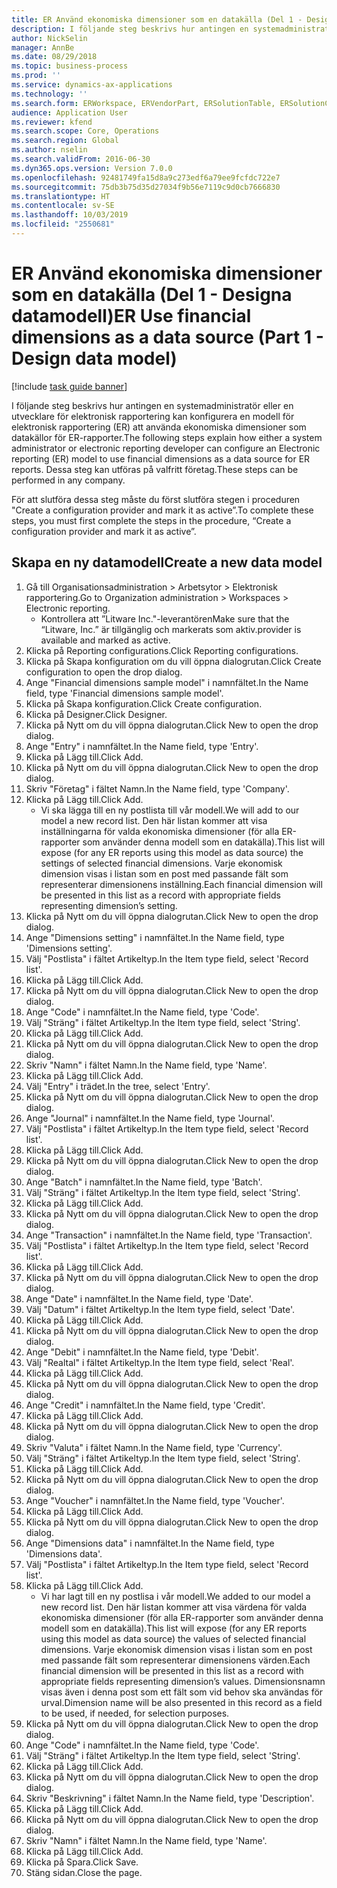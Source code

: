 ```yaml
---
title: ER Använd ekonomiska dimensioner som en datakälla (Del 1 - Designa datamodell)
description: I följande steg beskrivs hur antingen en systemadministratör eller en utvecklare för elektronisk rapportering kan konfigurera en modell för elektronisk rapportering (ER) att använda ekonomiska dimensioner som datakällor för ER-rapporter.
author: NickSelin
manager: AnnBe
ms.date: 08/29/2018
ms.topic: business-process
ms.prod: ''
ms.service: dynamics-ax-applications
ms.technology: ''
ms.search.form: ERWorkspace, ERVendorPart, ERSolutionTable, ERSolutionCreateDropDialog, ERDataModelDesigner, ERDataModelContentsItemCreationDialog
audience: Application User
ms.reviewer: kfend
ms.search.scope: Core, Operations
ms.search.region: Global
ms.author: nselin
ms.search.validFrom: 2016-06-30
ms.dyn365.ops.version: Version 7.0.0
ms.openlocfilehash: 92481749fa15d8a9c273edf6a79ee9fcfdc722e7
ms.sourcegitcommit: 75db3b75d35d27034f9b56e7119c9d0cb7666830
ms.translationtype: HT
ms.contentlocale: sv-SE
ms.lasthandoff: 10/03/2019
ms.locfileid: "2550681"
---
```

# <a name="er-use-financial-dimensions-as-a-data-source-part-1---design-data-model"></a><span data-ttu-id="1b66b-103">ER Använd ekonomiska dimensioner som en datakälla (Del 1 - Designa datamodell)</span><span class="sxs-lookup"><span data-stu-id="1b66b-103">ER Use financial dimensions as a data source (Part 1 - Design data model)</span></span>

[!include [task guide banner](../../includes/task-guide-banner.md)]

<span data-ttu-id="1b66b-104">I följande steg beskrivs hur antingen en systemadministratör eller en utvecklare för elektronisk rapportering kan konfigurera en modell för elektronisk rapportering (ER) att använda ekonomiska dimensioner som datakällor för ER-rapporter.</span><span class="sxs-lookup"><span data-stu-id="1b66b-104">The following steps explain how either a system administrator or electronic reporting developer can configure an Electronic reporting (ER) model to use financial dimensions as a data source for ER reports.</span></span> <span data-ttu-id="1b66b-105">Dessa steg kan utföras på valfritt företag.</span><span class="sxs-lookup"><span data-stu-id="1b66b-105">These steps can be performed in any company.</span></span>

<span data-ttu-id="1b66b-106">För att slutföra dessa steg måste du först slutföra stegen i proceduren "Create a configuration provider and mark it as active”.</span><span class="sxs-lookup"><span data-stu-id="1b66b-106">To complete these steps, you must first complete the steps in the procedure, “Create a configuration provider and mark it as active”.</span></span>


## <a name="create-a-new-data-model"></a><span data-ttu-id="1b66b-107">Skapa en ny datamodell</span><span class="sxs-lookup"><span data-stu-id="1b66b-107">Create a new data model</span></span>
1. <span data-ttu-id="1b66b-108">Gå till Organisationsadministration > Arbetsytor > Elektronisk rapportering.</span><span class="sxs-lookup"><span data-stu-id="1b66b-108">Go to Organization administration > Workspaces > Electronic reporting.</span></span>
    * <span data-ttu-id="1b66b-109">Kontrollera att ”Litware Inc."-leverantören</span><span class="sxs-lookup"><span data-stu-id="1b66b-109">Make sure that the “Litware, Inc.”</span></span> <span data-ttu-id="1b66b-110">är tillgänglig och markerats som aktiv.</span><span class="sxs-lookup"><span data-stu-id="1b66b-110">provider is available and marked as active.</span></span>  
2. <span data-ttu-id="1b66b-111">Klicka på Reporting configurations.</span><span class="sxs-lookup"><span data-stu-id="1b66b-111">Click Reporting configurations.</span></span>
3. <span data-ttu-id="1b66b-112">Klicka på Skapa konfiguration om du vill öppna dialogrutan.</span><span class="sxs-lookup"><span data-stu-id="1b66b-112">Click Create configuration to open the drop dialog.</span></span>
4. <span data-ttu-id="1b66b-113">Ange "Financial dimensions sample model" i namnfältet.</span><span class="sxs-lookup"><span data-stu-id="1b66b-113">In the Name field, type 'Financial dimensions sample model'.</span></span>
5. <span data-ttu-id="1b66b-114">Klicka på Skapa konfiguration.</span><span class="sxs-lookup"><span data-stu-id="1b66b-114">Click Create configuration.</span></span>
6. <span data-ttu-id="1b66b-115">Klicka på Designer.</span><span class="sxs-lookup"><span data-stu-id="1b66b-115">Click Designer.</span></span>
7. <span data-ttu-id="1b66b-116">Klicka på Nytt om du vill öppna dialogrutan.</span><span class="sxs-lookup"><span data-stu-id="1b66b-116">Click New to open the drop dialog.</span></span>
8. <span data-ttu-id="1b66b-117">Ange "Entry" i namnfältet.</span><span class="sxs-lookup"><span data-stu-id="1b66b-117">In the Name field, type 'Entry'.</span></span>
9. <span data-ttu-id="1b66b-118">Klicka på Lägg till.</span><span class="sxs-lookup"><span data-stu-id="1b66b-118">Click Add.</span></span>
10. <span data-ttu-id="1b66b-119">Klicka på Nytt om du vill öppna dialogrutan.</span><span class="sxs-lookup"><span data-stu-id="1b66b-119">Click New to open the drop dialog.</span></span>
11. <span data-ttu-id="1b66b-120">Skriv "Företag" i fältet Namn.</span><span class="sxs-lookup"><span data-stu-id="1b66b-120">In the Name field, type 'Company'.</span></span>
12. <span data-ttu-id="1b66b-121">Klicka på Lägg till.</span><span class="sxs-lookup"><span data-stu-id="1b66b-121">Click Add.</span></span>
    * <span data-ttu-id="1b66b-122">Vi ska lägga till en ny postlista till vår modell.</span><span class="sxs-lookup"><span data-stu-id="1b66b-122">We will add to our model a new record list.</span></span> <span data-ttu-id="1b66b-123">Den här listan kommer att visa inställningarna för valda ekonomiska dimensioner (för alla ER-rapporter som använder denna modell som en datakälla).</span><span class="sxs-lookup"><span data-stu-id="1b66b-123">This list will expose (for any ER reports using this model as data source) the settings of selected financial dimensions.</span></span> <span data-ttu-id="1b66b-124">Varje ekonomisk dimension visas i listan som en post med passande fält som representerar dimensionens inställning.</span><span class="sxs-lookup"><span data-stu-id="1b66b-124">Each financial dimension will be presented in this list as a record with appropriate fields representing dimension’s setting.</span></span>  
13. <span data-ttu-id="1b66b-125">Klicka på Nytt om du vill öppna dialogrutan.</span><span class="sxs-lookup"><span data-stu-id="1b66b-125">Click New to open the drop dialog.</span></span>
14. <span data-ttu-id="1b66b-126">Ange "Dimensions setting" i namnfältet.</span><span class="sxs-lookup"><span data-stu-id="1b66b-126">In the Name field, type 'Dimensions setting'.</span></span>
15. <span data-ttu-id="1b66b-127">Välj "Postlista" i fältet Artikeltyp.</span><span class="sxs-lookup"><span data-stu-id="1b66b-127">In the Item type field, select 'Record list'.</span></span>
16. <span data-ttu-id="1b66b-128">Klicka på Lägg till.</span><span class="sxs-lookup"><span data-stu-id="1b66b-128">Click Add.</span></span>
17. <span data-ttu-id="1b66b-129">Klicka på Nytt om du vill öppna dialogrutan.</span><span class="sxs-lookup"><span data-stu-id="1b66b-129">Click New to open the drop dialog.</span></span>
18. <span data-ttu-id="1b66b-130">Ange "Code" i namnfältet.</span><span class="sxs-lookup"><span data-stu-id="1b66b-130">In the Name field, type 'Code'.</span></span>
19. <span data-ttu-id="1b66b-131">Välj "Sträng" i fältet Artikeltyp.</span><span class="sxs-lookup"><span data-stu-id="1b66b-131">In the Item type field, select 'String'.</span></span>
20. <span data-ttu-id="1b66b-132">Klicka på Lägg till.</span><span class="sxs-lookup"><span data-stu-id="1b66b-132">Click Add.</span></span>
21. <span data-ttu-id="1b66b-133">Klicka på Nytt om du vill öppna dialogrutan.</span><span class="sxs-lookup"><span data-stu-id="1b66b-133">Click New to open the drop dialog.</span></span>
22. <span data-ttu-id="1b66b-134">Skriv "Namn" i fältet Namn.</span><span class="sxs-lookup"><span data-stu-id="1b66b-134">In the Name field, type 'Name'.</span></span>
23. <span data-ttu-id="1b66b-135">Klicka på Lägg till.</span><span class="sxs-lookup"><span data-stu-id="1b66b-135">Click Add.</span></span>
24. <span data-ttu-id="1b66b-136">Välj "Entry" i trädet.</span><span class="sxs-lookup"><span data-stu-id="1b66b-136">In the tree, select 'Entry'.</span></span>
25. <span data-ttu-id="1b66b-137">Klicka på Nytt om du vill öppna dialogrutan.</span><span class="sxs-lookup"><span data-stu-id="1b66b-137">Click New to open the drop dialog.</span></span>
26. <span data-ttu-id="1b66b-138">Ange "Journal" i namnfältet.</span><span class="sxs-lookup"><span data-stu-id="1b66b-138">In the Name field, type 'Journal'.</span></span>
27. <span data-ttu-id="1b66b-139">Välj "Postlista" i fältet Artikeltyp.</span><span class="sxs-lookup"><span data-stu-id="1b66b-139">In the Item type field, select 'Record list'.</span></span>
28. <span data-ttu-id="1b66b-140">Klicka på Lägg till.</span><span class="sxs-lookup"><span data-stu-id="1b66b-140">Click Add.</span></span>
29. <span data-ttu-id="1b66b-141">Klicka på Nytt om du vill öppna dialogrutan.</span><span class="sxs-lookup"><span data-stu-id="1b66b-141">Click New to open the drop dialog.</span></span>
30. <span data-ttu-id="1b66b-142">Ange "Batch" i namnfältet.</span><span class="sxs-lookup"><span data-stu-id="1b66b-142">In the Name field, type 'Batch'.</span></span>
31. <span data-ttu-id="1b66b-143">Välj "Sträng" i fältet Artikeltyp.</span><span class="sxs-lookup"><span data-stu-id="1b66b-143">In the Item type field, select 'String'.</span></span>
32. <span data-ttu-id="1b66b-144">Klicka på Lägg till.</span><span class="sxs-lookup"><span data-stu-id="1b66b-144">Click Add.</span></span>
33. <span data-ttu-id="1b66b-145">Klicka på Nytt om du vill öppna dialogrutan.</span><span class="sxs-lookup"><span data-stu-id="1b66b-145">Click New to open the drop dialog.</span></span>
34. <span data-ttu-id="1b66b-146">Ange "Transaction" i namnfältet.</span><span class="sxs-lookup"><span data-stu-id="1b66b-146">In the Name field, type 'Transaction'.</span></span>
35. <span data-ttu-id="1b66b-147">Välj "Postlista" i fältet Artikeltyp.</span><span class="sxs-lookup"><span data-stu-id="1b66b-147">In the Item type field, select 'Record list'.</span></span>
36. <span data-ttu-id="1b66b-148">Klicka på Lägg till.</span><span class="sxs-lookup"><span data-stu-id="1b66b-148">Click Add.</span></span>
37. <span data-ttu-id="1b66b-149">Klicka på Nytt om du vill öppna dialogrutan.</span><span class="sxs-lookup"><span data-stu-id="1b66b-149">Click New to open the drop dialog.</span></span>
38. <span data-ttu-id="1b66b-150">Ange "Date" i namnfältet.</span><span class="sxs-lookup"><span data-stu-id="1b66b-150">In the Name field, type 'Date'.</span></span>
39. <span data-ttu-id="1b66b-151">Välj "Datum" i fältet Artikeltyp.</span><span class="sxs-lookup"><span data-stu-id="1b66b-151">In the Item type field, select 'Date'.</span></span>
40. <span data-ttu-id="1b66b-152">Klicka på Lägg till.</span><span class="sxs-lookup"><span data-stu-id="1b66b-152">Click Add.</span></span>
41. <span data-ttu-id="1b66b-153">Klicka på Nytt om du vill öppna dialogrutan.</span><span class="sxs-lookup"><span data-stu-id="1b66b-153">Click New to open the drop dialog.</span></span>
42. <span data-ttu-id="1b66b-154">Ange "Debit" i namnfältet.</span><span class="sxs-lookup"><span data-stu-id="1b66b-154">In the Name field, type 'Debit'.</span></span>
43. <span data-ttu-id="1b66b-155">Välj "Realtal" i fältet Artikeltyp.</span><span class="sxs-lookup"><span data-stu-id="1b66b-155">In the Item type field, select 'Real'.</span></span>
44. <span data-ttu-id="1b66b-156">Klicka på Lägg till.</span><span class="sxs-lookup"><span data-stu-id="1b66b-156">Click Add.</span></span>
45. <span data-ttu-id="1b66b-157">Klicka på Nytt om du vill öppna dialogrutan.</span><span class="sxs-lookup"><span data-stu-id="1b66b-157">Click New to open the drop dialog.</span></span>
46. <span data-ttu-id="1b66b-158">Ange "Credit" i namnfältet.</span><span class="sxs-lookup"><span data-stu-id="1b66b-158">In the Name field, type 'Credit'.</span></span>
47. <span data-ttu-id="1b66b-159">Klicka på Lägg till.</span><span class="sxs-lookup"><span data-stu-id="1b66b-159">Click Add.</span></span>
48. <span data-ttu-id="1b66b-160">Klicka på Nytt om du vill öppna dialogrutan.</span><span class="sxs-lookup"><span data-stu-id="1b66b-160">Click New to open the drop dialog.</span></span>
49. <span data-ttu-id="1b66b-161">Skriv "Valuta" i fältet Namn.</span><span class="sxs-lookup"><span data-stu-id="1b66b-161">In the Name field, type 'Currency'.</span></span>
50. <span data-ttu-id="1b66b-162">Välj "Sträng" i fältet Artikeltyp.</span><span class="sxs-lookup"><span data-stu-id="1b66b-162">In the Item type field, select 'String'.</span></span>
51. <span data-ttu-id="1b66b-163">Klicka på Lägg till.</span><span class="sxs-lookup"><span data-stu-id="1b66b-163">Click Add.</span></span>
52. <span data-ttu-id="1b66b-164">Klicka på Nytt om du vill öppna dialogrutan.</span><span class="sxs-lookup"><span data-stu-id="1b66b-164">Click New to open the drop dialog.</span></span>
53. <span data-ttu-id="1b66b-165">Ange "Voucher" i namnfältet.</span><span class="sxs-lookup"><span data-stu-id="1b66b-165">In the Name field, type 'Voucher'.</span></span>
54. <span data-ttu-id="1b66b-166">Klicka på Lägg till.</span><span class="sxs-lookup"><span data-stu-id="1b66b-166">Click Add.</span></span>
55. <span data-ttu-id="1b66b-167">Klicka på Nytt om du vill öppna dialogrutan.</span><span class="sxs-lookup"><span data-stu-id="1b66b-167">Click New to open the drop dialog.</span></span>
56. <span data-ttu-id="1b66b-168">Ange "Dimensions data" i namnfältet.</span><span class="sxs-lookup"><span data-stu-id="1b66b-168">In the Name field, type 'Dimensions data'.</span></span>
57. <span data-ttu-id="1b66b-169">Välj "Postlista" i fältet Artikeltyp.</span><span class="sxs-lookup"><span data-stu-id="1b66b-169">In the Item type field, select 'Record list'.</span></span>
58. <span data-ttu-id="1b66b-170">Klicka på Lägg till.</span><span class="sxs-lookup"><span data-stu-id="1b66b-170">Click Add.</span></span>
    * <span data-ttu-id="1b66b-171">Vi har lagt till en ny postlisa i vår modell.</span><span class="sxs-lookup"><span data-stu-id="1b66b-171">We added to our model a new record list.</span></span> <span data-ttu-id="1b66b-172">Den här listan kommer att visa värdena för valda ekonomiska dimensioner (för alla ER-rapporter som använder denna modell som en datakälla).</span><span class="sxs-lookup"><span data-stu-id="1b66b-172">This list will expose (for any ER reports using this model as data source) the values of selected financial dimensions.</span></span> <span data-ttu-id="1b66b-173">Varje ekonomisk dimension visas i listan som en post med passande fält som representerar dimensionens värden.</span><span class="sxs-lookup"><span data-stu-id="1b66b-173">Each financial dimension will be presented in this list as a record with appropriate fields representing dimension’s values.</span></span> <span data-ttu-id="1b66b-174">Dimensionsnamn visas även i denna post som ett fält som vid behov ska användas för urval.</span><span class="sxs-lookup"><span data-stu-id="1b66b-174">Dimension name will be also presented in this record as a field to be used, if needed, for selection purposes.</span></span>  
59. <span data-ttu-id="1b66b-175">Klicka på Nytt om du vill öppna dialogrutan.</span><span class="sxs-lookup"><span data-stu-id="1b66b-175">Click New to open the drop dialog.</span></span>
60. <span data-ttu-id="1b66b-176">Ange "Code" i namnfältet.</span><span class="sxs-lookup"><span data-stu-id="1b66b-176">In the Name field, type 'Code'.</span></span>
61. <span data-ttu-id="1b66b-177">Välj "Sträng" i fältet Artikeltyp.</span><span class="sxs-lookup"><span data-stu-id="1b66b-177">In the Item type field, select 'String'.</span></span>
62. <span data-ttu-id="1b66b-178">Klicka på Lägg till.</span><span class="sxs-lookup"><span data-stu-id="1b66b-178">Click Add.</span></span>
63. <span data-ttu-id="1b66b-179">Klicka på Nytt om du vill öppna dialogrutan.</span><span class="sxs-lookup"><span data-stu-id="1b66b-179">Click New to open the drop dialog.</span></span>
64. <span data-ttu-id="1b66b-180">Skriv "Beskrivning" i fältet Namn.</span><span class="sxs-lookup"><span data-stu-id="1b66b-180">In the Name field, type 'Description'.</span></span>
65. <span data-ttu-id="1b66b-181">Klicka på Lägg till.</span><span class="sxs-lookup"><span data-stu-id="1b66b-181">Click Add.</span></span>
66. <span data-ttu-id="1b66b-182">Klicka på Nytt om du vill öppna dialogrutan.</span><span class="sxs-lookup"><span data-stu-id="1b66b-182">Click New to open the drop dialog.</span></span>
67. <span data-ttu-id="1b66b-183">Skriv "Namn" i fältet Namn.</span><span class="sxs-lookup"><span data-stu-id="1b66b-183">In the Name field, type 'Name'.</span></span>
68. <span data-ttu-id="1b66b-184">Klicka på Lägg till.</span><span class="sxs-lookup"><span data-stu-id="1b66b-184">Click Add.</span></span>
69. <span data-ttu-id="1b66b-185">Klicka på Spara.</span><span class="sxs-lookup"><span data-stu-id="1b66b-185">Click Save.</span></span>
70. <span data-ttu-id="1b66b-186">Stäng sidan.</span><span class="sxs-lookup"><span data-stu-id="1b66b-186">Close the page.</span></span>

